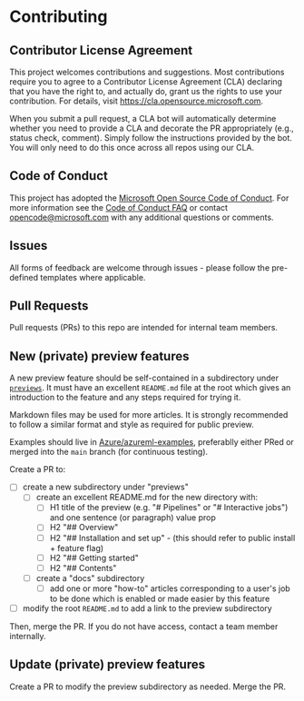 # Contributing

## Contributor License Agreement

This project welcomes contributions and suggestions.  Most contributions require you to agree to a
Contributor License Agreement (CLA) declaring that you have the right to, and actually do, grant us
the rights to use your contribution. For details, visit https://cla.opensource.microsoft.com.

When you submit a pull request, a CLA bot will automatically determine whether you need to provide
a CLA and decorate the PR appropriately (e.g., status check, comment). Simply follow the instructions
provided by the bot. You will only need to do this once across all repos using our CLA.

## Code of Conduct

This project has adopted the [Microsoft Open Source Code of Conduct](https://opensource.microsoft.com/codeofconduct/).
For more information see the [Code of Conduct FAQ](https://opensource.microsoft.com/codeofconduct/faq/) or
contact [opencode@microsoft.com](mailto:opencode@microsoft.com) with any additional questions or comments.

## Issues

All forms of feedback are welcome through issues - please follow the pre-defined templates where applicable.

## Pull Requests

Pull requests (PRs) to this repo are intended for internal team members.

## New (private) preview features

A new preview feature should be self-contained in a subdirectory under [`previews`](previews). It must have an excellent `README.md` file at the root which gives an introduction to the feature and any steps required for trying it.

Markdown files may be used for more articles. It is strongly recommended to follow a similar format and style as required for public preview.

Examples should live in [Azure/azureml-examples](https://github.com/Azure/azureml-examples), preferablly either PRed or merged into the `main` branch (for continuous testing).

Create a PR to:

- [ ] create a new subdirectory under "previews"
    - [ ] create an excellent README.md for the new directory with:
        - [ ] H1 title of the preview (e.g. "# Pipelines" or "# Interactive jobs") and one sentence (or paragraph) value prop
        - [ ] H2 "## Overview"
        - [ ] H2 "## Installation and set up" - (this should refer to public install + feature flag)
        - [ ] H2 "## Getting started"
        - [ ] H2 "## Contents"
    - [ ] create a "docs" subdirectory
        - [ ] add one or more "how-to" articles corresponding to a user's job to be done which is enabled or made easier by this feature
- [ ] modify the root `README.md` to add a link to the preview subdirectory

Then, merge the PR. If you do not have access, contact a team member internally.

## Update (private) preview features

Create a PR to modify the preview subdirectory as needed. Merge the PR.

